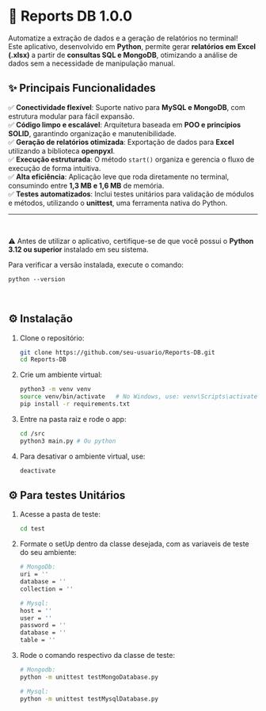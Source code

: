 # 🚀 Reports DB 1.0.0

Automatize a extração de dados e a geração de relatórios no terminal!  
Este aplicativo, desenvolvido em **Python**, permite gerar **relatórios em Excel (.xlsx)** a partir de **consultas SQL e MongoDB**, otimizando a análise de dados sem a necessidade de manipulação manual.  

## ✨ **Principais Funcionalidades**

✅ **Conectividade flexível**: Suporte nativo para **MySQL e MongoDB**, com estrutura modular para fácil expansão.  
✅ **Código limpo e escalável**: Arquitetura baseada em **POO e princípios SOLID**, garantindo organização e manutenibilidade.  
✅ **Geração de relatórios otimizada**: Exportação de dados para **Excel** utilizando a biblioteca **openpyxl**.  
✅ **Execução estruturada**: O método `start()` organiza e gerencia o fluxo de execução de forma intuitiva.  
✅ **Alta eficiência**: Aplicação leve que roda diretamente no terminal, consumindo entre **1,3 MB e 1,6 MB** de memória.  
✅ **Testes automatizados**: Inclui testes unitários para validação de módulos e métodos, utilizando o **unittest**, uma ferramenta nativa do Python.

---

<br>

⚠️ Antes de utilizar o aplicativo, certifique-se de que você possui o **Python 3.12 ou superior** instalado em seu sistema.  

Para verificar a versão instalada, execute o comando:

    python --version

<br>

## ⚙️ **Instalação**
1. Clone o repositório:
   ```sh
   git clone https://github.com/seu-usuario/Reports-DB.git
   cd Reports-DB
2. Crie um ambiente virtual:
    ```sh
    python3 -m venv venv
    source venv/bin/activate   # No Windows, use: venv\Scripts\activate
    pip install -r requirements.txt
3. Entre na pasta raiz e rode o app:
    ```sh
    cd /src
    python3 main.py # Ou python
4. Para desativar o ambiente virtual, use:
    ```sh
    deactivate

## ⚙️ **Para testes Unitários**
1. Acesse a pasta de teste:
   ```sh
   cd test
2. Formate o setUp dentro da classe desejada, com as variaveis de teste do seu ambiente:
    ```sh
    # MongoDb:
    uri = ''
    database = ''
    collection = ''

    # Mysql:
    host = ''
    user = ''
    password = ''
    database = ''
    table = ''

3. Rode o comando respectivo da classe de teste:
    ```sh
    # Mongodb:
    python -m unittest testMongoDatabase.py

    # Mysql:
    python -m unittest testMysqlDatabase.py
